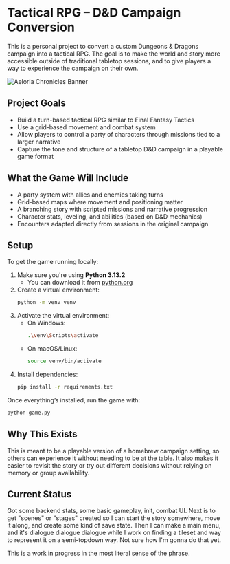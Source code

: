# Tactical RPG – D&D Campaign Conversion

This is a personal project to convert a custom Dungeons & Dragons campaign into a tactical RPG. The goal is to make the world and story more accessible outside of traditional tabletop sessions, and to give players a way to experience the campaign on their own.

![Aeloria Chronicles Banner](https://i.imgur.com/cPiu7S1.png)

## Project Goals

- Build a turn-based tactical RPG similar to Final Fantasy Tactics
- Use a grid-based movement and combat system
- Allow players to control a party of characters through missions tied to a larger narrative
- Capture the tone and structure of a tabletop D&D campaign in a playable game format

## What the Game Will Include

- A party system with allies and enemies taking turns
- Grid-based maps where movement and positioning matter
- A branching story with scripted missions and narrative progression
- Character stats, leveling, and abilities (based on D&D mechanics)
- Encounters adapted directly from sessions in the original campaign

## Setup

To get the game running locally:

1. Make sure you're using **Python 3.13.2**
   - You can download it from [python.org](https://www.python.org/downloads/release/python-3132/)
2. Create a virtual environment:
   ```bash
   python -m venv venv
   ```
3. Activate the virtual environment:
   - On Windows:
     ```bash
     .\venv\Scripts\activate
     ```
   - On macOS/Linux:
     ```bash
     source venv/bin/activate
     ```
4. Install dependencies:
   ```bash
   pip install -r requirements.txt
   ```

Once everything’s installed, run the game with:

```bash
python game.py
```

## Why This Exists

This is meant to be a playable version of a homebrew campaign setting, so others can experience it without needing to be at the table. It also makes it easier to revisit the story or try out different decisions without relying on memory or group availability.

## Current Status

Got some backend stats, some basic gameplay, init, combat UI.  Next is to get "scenes" or "stages" created so I can start the story somewhere, move it along, and create some kind of save state.  Then I can make a main menu, and it's dialogue dialogue dialogue while I work on finding a tileset and way to represent it on a semi-topdown way.  Not sure how I'm gonna do that yet.

This is a work in progress in the most literal sense of the phrase.

